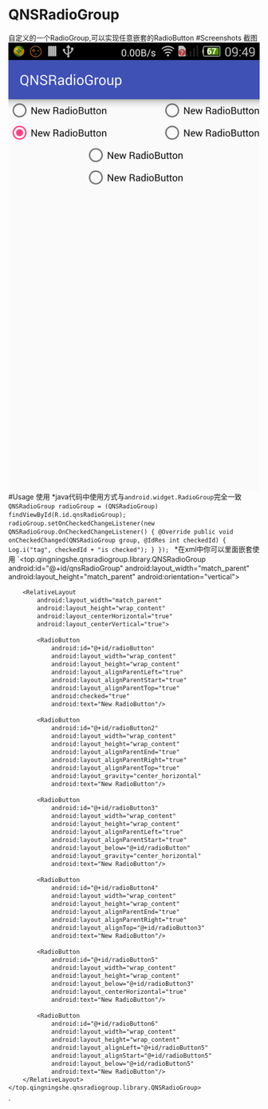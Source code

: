 # QNSRadioGroup
自定义的一个RadioGroup,可以实现任意嵌套的RadioButton
#Screenshots 截图
<img src="/capture/screenshot0.png" />
#Usage 使用
*java代码中使用方式与`android.widget.RadioGroup`完全一致
`QNSRadioGroup radioGroup = (QNSRadioGroup) findViewById(R.id.qnsRadioGroup);
        radioGroup.setOnCheckedChangeListener(new QNSRadioGroup.OnCheckedChangeListener() {
            @Override
            public void onCheckedChanged(QNSRadioGroup group, @IdRes int checkedId) {
                Log.i("tag", checkedId + "is checked");
            }
        });
`
*在xml中你可以里面嵌套使用
`<top.qingningshe.qnsradiogroup.library.QNSRadioGroup
        android:id="@+id/qnsRadioGroup"
        android:layout_width="match_parent"
        android:layout_height="match_parent"
        android:orientation="vertical">

        <RelativeLayout
            android:layout_width="match_parent"
            android:layout_height="wrap_content"
            android:layout_centerHorizontal="true"
            android:layout_centerVertical="true">

            <RadioButton
                android:id="@+id/radioButton"
                android:layout_width="wrap_content"
                android:layout_height="wrap_content"
                android:layout_alignParentLeft="true"
                android:layout_alignParentStart="true"
                android:layout_alignParentTop="true"
                android:checked="true"
                android:text="New RadioButton"/>

            <RadioButton
                android:id="@+id/radioButton2"
                android:layout_width="wrap_content"
                android:layout_height="wrap_content"
                android:layout_alignParentEnd="true"
                android:layout_alignParentRight="true"
                android:layout_alignParentTop="true"
                android:layout_gravity="center_horizontal"
                android:text="New RadioButton"/>

            <RadioButton
                android:id="@+id/radioButton3"
                android:layout_width="wrap_content"
                android:layout_height="wrap_content"
                android:layout_alignParentLeft="true"
                android:layout_alignParentStart="true"
                android:layout_below="@+id/radioButton"
                android:layout_gravity="center_horizontal"
                android:text="New RadioButton"/>

            <RadioButton
                android:id="@+id/radioButton4"
                android:layout_width="wrap_content"
                android:layout_height="wrap_content"
                android:layout_alignParentEnd="true"
                android:layout_alignParentRight="true"
                android:layout_alignTop="@+id/radioButton3"
                android:text="New RadioButton"/>

            <RadioButton
                android:id="@+id/radioButton5"
                android:layout_width="wrap_content"
                android:layout_height="wrap_content"
                android:layout_below="@+id/radioButton3"
                android:layout_centerHorizontal="true"
                android:text="New RadioButton"/>

            <RadioButton
                android:id="@+id/radioButton6"
                android:layout_width="wrap_content"
                android:layout_height="wrap_content"
                android:layout_alignLeft="@+id/radioButton5"
                android:layout_alignStart="@+id/radioButton5"
                android:layout_below="@+id/radioButton5"
                android:text="New RadioButton"/>
        </RelativeLayout>
    </top.qingningshe.qnsradiogroup.library.QNSRadioGroup>
`
